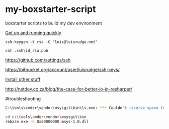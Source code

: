 # my-boxstarter-script
boxstarter scripts to build my dev environment

[Get up and running quickly](http://boxstarter.org/package/nr/url?https://raw.githubusercontent.com/luisrudge/my-boxstarter-script/master/run-1.txt)

`ssh-keygen -t rsa -C "luis@luisrudge.net"`

`cat .ssh\id_rsa.pub`

https://github.com/settings/ssh

https://bitbucket.org/account/user/luisrudge/ssh-keys/

[Install other stuff](http://boxstarter.org/package/nr/url?https://raw.githubusercontent.com/luisrudge/my-boxstarter-script/master/run-2.txt)

http://netdev.co.za/blog/the-case-for-better-io-in-resharper/




#troubleshooting

```bash
C:\tools\cmder\vendor\msysgit\bin\ls.exe: *** Couldn't reserve space for cygwin's heap, Win32 error 0

cd c:\tools\cmder\vendor\msysgit\bin
rebase.exe -b 0x50000000 msys-1.0.dll
```
